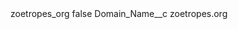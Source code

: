 <?xml version="1.0" encoding="UTF-8"?>
<CustomMetadata xmlns="http://soap.sforce.com/2006/04/metadata" xmlns:xsi="http://www.w3.org/2001/XMLSchema-instance" xmlns:xsd="http://www.w3.org/2001/XMLSchema">
    <label>zoetropes_org</label>
    <protected>false</protected>
    <values>
        <field>Domain_Name__c</field>
        <value xsi:type="xsd:string">zoetropes.org</value>
    </values>
</CustomMetadata>
